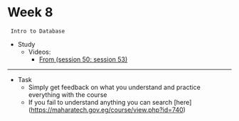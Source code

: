  # Week 8
     Intro to Database
- Study 
    - Videos:
        - [From (session 50: session 53)](https://www.itraxacademy.com/home/lesson/full-stack-diploma/12)


---
- Task
    - Simply get feedback on what you understand and practice everything with the course 
    - If you fail to understand anything you can search [here] (https://maharatech.gov.eg/course/view.php?id=740)
        